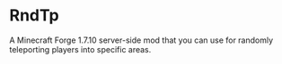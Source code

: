 # RndTp
A Minecraft Forge 1.7.10 server-side mod that you can use for randomly teleporting players into specific areas. 
